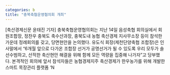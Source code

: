 ```yaml
---
categories: b
title: "충북축협운영협의회 개최"
---
```

[축산경제신문 윤태진 기자] 충북축협운영협의회는 지난 14일 음성축협 회의실에서 회원조합장, 정찬우 충북도 축수산과장, 충북도내 농협 축산경제 지사무소장 등이 참석한 가운데 정례회의를 갖고, 당면현안을 논의했다. 유도식 회장(제천단양축협 조합장)은 인사말에서 “6개월 앞으로 다가온 조합장 선거가 공명선거가 될 수 있도록 우리 모두가 솔선수범하고, 산적한 축산현안 해결을 위해 함께 모든 역량을 집중해 나가자”고 당부했다. 본격적인 회의에 앞서 참석자들은 농협경제지주 축산경제가 한우농가를 위해 개발한 스마트 목장관리 플랫폼 ‘N
